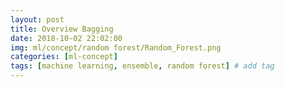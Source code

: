 ```yaml
---
layout: post
title: Overview Bagging  
date: 2018-10-02 22:02:00
img: ml/concept/random forest/Random_Forest.png
categories: [ml-concept] 
tags: [machine learning, ensemble, random forest] # add tag
---
```


